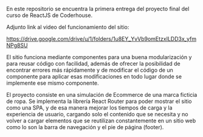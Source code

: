 En este repositorio se encuentra la primera entrega del proyecto final del curso de ReactJS de Coderhouse.

Adjunto link al video del funcionamiento del sitio:

https://drive.google.com/drive/u/1/folders/1u8EY_YvVb9omEtzxILDD3x_yfmNPg8SU

El sitio funciona mediante componentes para una buena modularización y para reusar código con facilidad, además de ofrecer la posibilidad de encontrar errores más rápidamente y de modificar el código de un componente para aplicar esas modificaciones en todo lugar donde se implemente ese mismo componente.

El proyecto consiste en una simulación de Ecommerce de una marca ficticia de ropa. Se implementa la librería React Router para poder mostrar el sitio como una SPA, y de esa manera mejorar los tiempos de carga y la experiencia de usuario, cargando solo el contenido que se necesita y no volver a cargar elementos que se reutilizan constantemente en un sitio web como lo son la barra de navegación y el pie de página (footer).
